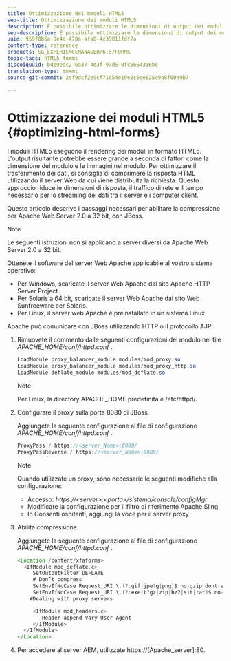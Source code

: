 ```yaml
---
title: Ottimizzazione dei moduli HTML5
seo-title: Ottimizzazione dei moduli HTML5
description: È possibile ottimizzare le dimensioni di output dei moduli HTML5.
seo-description: È possibile ottimizzare le dimensioni di output dei moduli HTML5.
uuid: 959f0b6a-9e4d-478a-afa8-4c39011fdf7a
content-type: reference
products: SG_EXPERIENCEMANAGER/6.5/FORMS
topic-tags: hTML5_forms
discoiquuid: bdb9edc2-6a37-4d3f-97d5-0fc5664316be
translation-type: tm+mt
source-git-commit: 2cf9dcf2e9cf71c54e19e2c6ee825c9a8f00a9b7

---
```



# Ottimizzazione dei moduli HTML5 {#optimizing-html-forms}

I moduli HTML5 eseguono il rendering dei moduli in formato HTML5. L&#39;output risultante potrebbe essere grande a seconda di fattori come la dimensione del modulo e le immagini nel modulo. Per ottimizzare il trasferimento dei dati, si consiglia di comprimere la risposta HTML utilizzando il server Web da cui viene distribuita la richiesta. Questo approccio riduce le dimensioni di risposta, il traffico di rete e il tempo necessario per lo streaming dei dati tra il server e i computer client.

Questo articolo descrive i passaggi necessari per abilitare la compressione per Apache Web Server 2.0 a 32 bit, con JBoss.

>[!NOTE]
>
>Le seguenti istruzioni non si applicano a server diversi da Apache Web Server 2.0 a 32 bit.

Ottenete il software del server Web Apache applicabile al vostro sistema operativo:

* Per Windows, scaricate il server Web Apache dal sito Apache HTTP Server Project.
* Per Solaris a 64 bit, scaricate il server Web Apache dal sito Web Sunfreeware per Solaris.
* Per Linux, il server web Apache è preinstallato in un sistema Linux.

Apache può comunicare con JBoss utilizzando HTTP o il protocollo AJP.

1. Rimuovete il commento dalle seguenti configurazioni del modulo nel file *APACHE_HOME/conf/httpd.conf* .

   ```java
   LoadModule proxy_balancer_module modules/mod_proxy.so
   LoadModule proxy_balancer_module modules/mod_proxy_http.so
   LoadModule deflate_module modules/mod_deflate.so
   ```

   >[!NOTE]
   >
   >Per Linux, la directory APACHE_HOME predefinita è /etc/httpd/.

1. Configurare il proxy sulla porta 8080 di JBoss.

   Aggiungete la seguente configurazione al file di configurazione *APACHE_HOME/conf/httpd.conf* .

   ```java
   ProxyPass / https://<server_Name>:8080/
   ProxyPassReverse / https://<server_Name>:8080/
   ```

   >[!NOTE]
   >
   >Quando utilizzate un proxy, sono necessarie le seguenti modifiche alla configurazione:
   >
   >* Accesso: *https://&lt;server>:&lt;porta>/sistema/console/configMgr*
   * Modificare la configurazione per il filtro di riferimento Apache Sling
   * In Consenti ospitanti, aggiungi la voce per il server proxy


1. Abilita compressione.

   Aggiungete la seguente configurazione al file di configurazione *APACHE_HOME/conf/httpd.conf* .

   ```java
   <Location /content/xfaforms>
     <IfModule mod_deflate.c>
        SetOutputFilter DEFLATE
        # Don’t compress
        SetEnvIfNoCase Request_URI \.(?:gif|jpe?g|png)$ no-gzip dont-vary
        SetEnvIfNoCase Request_URI \.(?:exe|t?gz|zip|bz2|sit|rar)$ no-gzip dont-vary
       #Dealing with proxy servers
   
        <IfModule mod_headers.c>
           Header append Vary User-Agent
        </IfModule>
     </IfModule>
   </Location>
   ```

1. Per accedere al server AEM, utilizzate https://[Apache_server]:80.
